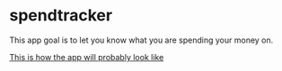 # spendtracker

This app goal is to let you know what you are spending your money on.

[This is how the app will probably look like](https://dribbble.com/shots/17445112-Five-Cents-Add-Expense-Interaction-Flow)
